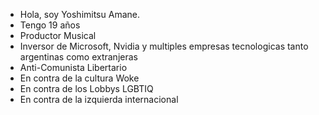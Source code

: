 - Hola, soy Yoshimitsu Amane.
- Tengo 19 años
- Productor Musical
- Inversor de Microsoft, Nvidia y multiples empresas tecnologicas tanto argentinas como extranjeras 
- Anti-Comunista Libertario 
- En contra de la cultura Woke
- En contra de los Lobbys LGBTIQ
- En contra de la izquierda internacional
